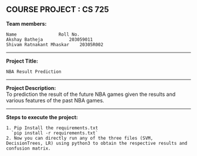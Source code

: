 ## COURSE PROJECT : CS 725

**Team members:**  

```
Name				Roll No.
Akshay Batheja			203059011
Shivam Ratnakant Mhaskar 	20305R002
```
--- 

**Project Title:**  

`NBA Result Prediction`

---

**Project Description:**  
To prediction the result of the future NBA games given the results and various features of the past NBA games.

---

**Steps to execute the project:**

```
1. Pip Install the requirements.txt
  `pip install -r requirements.txt`
2. Now you can directly run any of the three files (SVM, DecisionTrees, LR) using python3 to obtain the respective results and confusion matrix.  
```


